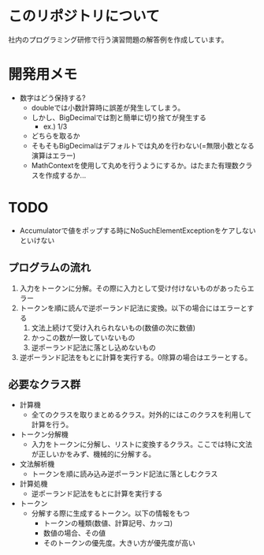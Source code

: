 # このリポジトリについて
社内のプログラミング研修で行う演習問題の解答例を作成しています。

# 開発用メモ
- 数字はどう保持する?
    + doubleでは小数計算時に誤差が発生してしまう。
    + しかし、BigDecimalでは割と簡単に切り捨てが発生する
        * ex.) 1/3
    + どちらを取るか
    + そもそもBigDecimalはデフォルトでは丸めを行わない(=無限小数となる演算はエラー)
    + MathContextを使用して丸めを行うようにするか。はたまた有理数クラスを作成するか...

# TODO
- Accumulatorで値をポップする時にNoSuchElementExceptionをケアしないといけない

    
## プログラムの流れ
1. 入力をトークンに分解。その際に入力として受け付けないものがあったらエラー
2. トークンを順に読んで逆ポーランド記法に変換。以下の場合にはエラーとする
    1. 文法上続けて受け入れられないもの(数値の次に数値)
    2. かっこの数が一致していないもの
    3. 逆ポーランド記法に落とし込めないもの
3. 逆ポーランド記法をもとに計算を実行する。0除算の場合はエラーとする。

## 必要なクラス群
- 計算機
    + 全てのクラスを取りまとめるクラス。対外的にはこのクラスを利用して計算を行う。
- トークン分解機
    + 入力をトークンに分解し、リストに変換するクラス。ここでは特に文法が正しいかをみず、機械的に分解する。
- 文法解析機
    + トークンを順に読み込み逆ポーランド記法に落としむクラス
- 計算処機
    + 逆ポーランド記法をもとに計算を実行する
- トークン
    + 分解する際に生成するトークン。以下の情報をもつ
        * トークンの種類(数値、計算記号、カッコ)
        * 数値の場合、その値
        * そのトークンの優先度。大きい方が優先度が高い